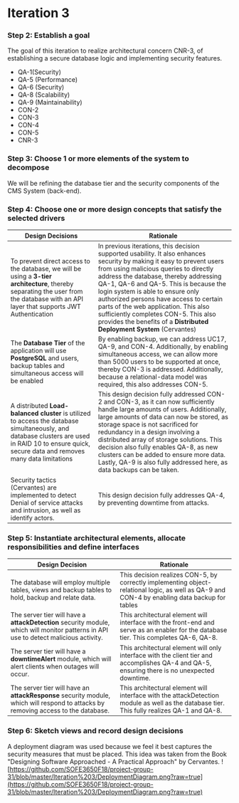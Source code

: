 # Iteration 3
### Step 2: Establish a goal 
The goal of this iteration to realize architectural concern CNR-3, of establishing a secure database logic and implementing security features.

- QA-1(Security)
- QA-5 (Performance)
- QA-6 (Security)
- QA-8 (Scalability)
- QA-9 (Maintainability)
- CON-2
- CON-3
- CON-4
- CON-5
- CNR-3

### Step 3: Choose 1 or more elements of the system to decompose
We will be refining the database tier and the security components of the CMS System (back-end).

### Step 4: Choose one or more design concepts that satisfy the selected drivers

| Design Decisions                                             | Rationale                                                    |
| ------------------------------------------------------------ | ------------------------------------------------------------ |
| To prevent direct access to the database, we will be using a **3-tier architecture**, thereby separating the user from the database with an API layer that supports JWT Authentication | In previous iterations, this decision supported usability. It also enhances security by making it easy to prevent users from using malicious queries to directly address the database, thereby addressing QA-1, QA-6 and QA-5. This is because the login system is able to ensure only authorized persons have access to certain parts of the web application. This also sufficiently completes CON-5. This also provides the benefits of a **Distributed Deployment System** (Cervantes) |
| The **Database Tier** of the application will use **PostgreSQL** and users, backup tables and simultaneous access will be enabled | By enabling backup, we can address UC17, QA-9, and CON-4. Additionally, by enabling simultaneous access, we can allow more than 5000 users to be supported at once, thereby CON-3 is addressed. Additionally, because a relational-data model was required, this also addresses CON-5. |
| A distributed **Load-balanced cluster** is utilized to access the database simultaneously, and database clusters are used in RAID 10 to ensure quick, secure data and removes many data limitations | This design decision fully addressed CON-2 and CON-3, as it can now sufficiently handle large amounts of users. Additionally, large amounts of data can now be stored, as storage space is not sacrificed for redundancy in a design involving a distributed array of storage solutions. This decision also fully enables QA-8, as new clusters can be added to ensure more data. Lastly, QA-9 is also fully addressed here, as data backups can be taken. |
| Security tactics (Cervantes) are implemented to detect Denial of service attacks and intrusion, as well as identify actors. | This design decision fully addresses QA-4, by preventing downtime from attacks. |

### Step 5: Instantiate architectural elements, allocate responsibilities and define interfaces

| Design Decision                                              | Rationale                                                    |
| ------------------------------------------------------------ | ------------------------------------------------------------ |
| The database will employ multiple tables, views and backup tables to hold, backup and relate data. | This decision realizes CON-5, by correctly implementing object-relational logic, as well as QA-9 and CON-4 by enabling data backup for tables |
| The server tier will have a **attackDetection** security module, which will monitor patterns in API use to detect malicious activity. | This architectural element will interface with the front-end and serve as an enabler for the database tier. This completes QA-6, QA-8. |
| The server tier will have a **downtimeAlert** module, which will alert clients when outages will occur. | This architectural element will only interface with the client tier and accomplishes QA-4 and QA-5, ensuring there is no unexpected downtime. |
| The server tier will have an **attackResponse** security module, which will respond to attacks by removing access to the database. | This architectural element will interface with the attackDetection module as well as the database tier. This fully realizes QA-1 and QA-8. |

### Step 6: Sketch views and record design decisions
A deployment diagram was used because we feel it best captures the security measures that must be placed. This idea was taken from the Book "Designing Software Approached - A Practical Approach" by Cervantes.
![https://github.com/SOFE3650F18/project-group-31/blob/master/Iteration%203/DeploymentDiagram.png?raw=true](https://github.com/SOFE3650F18/project-group-31/blob/master/Iteration%203/DeploymentDiagram.png?raw=true)

